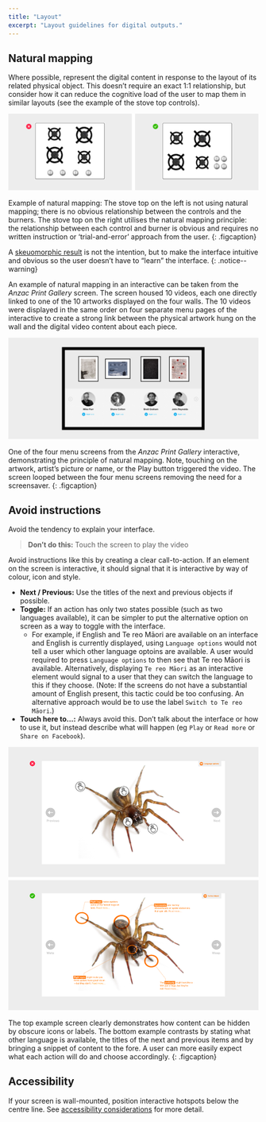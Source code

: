 ```yaml
---
title: "Layout"
excerpt: "Layout guidelines for digital outputs."
---
```


## Natural mapping

Where possible, represent the digital content in response to the layout of its related physical object. This doesn’t require an exact 1:1 relationship, but consider how it can reduce the cognitive load of the user to map them in similar layouts (see the example of the stove top controls).

![Natural mapping example](/images/mapping-stoves.png)

Example of natural mapping: The stove top on the left is not using natural mapping; there is no obvious relationship between the controls and the burners. The stove top on the right utilises the natural mapping principle: the relationship between each control and burner is obvious and requires no written instruction or ‘trial-and-error’ approach from the user.
{: .figcaption}

A [skeuomorphic result](https://en.wikipedia.org/wiki/Skeuomorph) is not the intention, but to make the interface intuitive and obvious so the user doesn’t have to “learn” the interface.
{: .notice--warning}

An example of natural mapping in an interactive can be taken from the _Anzac Print Gallery_ screen. The screen housed 10 videos, each one directly linked to one of the 10 artworks displayed on the four walls. The 10 videos were displayed in the same order on four separate menu pages of the interactive to create a strong link between the physical artwork hung on the wall and the digital video content about each piece.

![A menu page from the Anzac Print Gallery interactive screen](/images/anzac-print-gallery-screen.png)

One of the four menu screens from the _Anzac Print Gallery_ interactive, demonstrating the principle of natural mapping. Note, touching on the artwork, artist’s picture or name, or the Play button triggered the video. The screen looped between the four menu screens removing the need for a screensaver.
{: .figcaption}

## Avoid instructions

Avoid the tendency to explain your interface.

> __Don’t do this:__ Touch the screen to play the video

Avoid instructions like this by creating a clear call-to-action. If an element on the screen is interactive, it should signal that it is interactive by way of colour, icon and style.

* __Next / Previous:__ Use the titles of the next and previous objects if possible.
* __Toggle:__ If an action has only two states possible (such as two languages available), it can be simpler to put the alternative option on screen as a way to toggle with the interface.
    * For example, if English and Te reo Māori are available on an interface and English is currently displayed, using `Language options` would not tell a user which other language optoins are available. A user would required to press `Language options` to then see that Te reo Māori is available. Alternatively, displaying `Te reo Māori` as an interactive element would signal to a user that they can switch the language to this if they choose. (Note: If the screens do not have a substantial amount of English present, this tactic could be too confusing. An alternative approach would be to use the label `Switch to Te reo Māori`.)
* __Touch here to...:__ Always avoid this. Don’t talk about the interface or how to use it, but instead describe what will happen (eg `Play` or `Read more` or `Share on Facebook`).

![Hotspot labels](/images/hotspot.png)

The top example screen clearly demonstrates how content can be hidden by obscure icons or labels. The bottom example contrasts by stating what other language is available, the titles of the next and previous items and by bringing a snippet of content to the fore. A user can more easily expect what each action will do and choose accordingly.
{: .figcaption}

## Accessibility

If your screen is wall-mounted, position interactive hotspots below the centre line. See [accessibility considerations](/_pages/foundations/accessibility/) for more detail.
